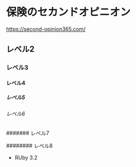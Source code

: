 # 保険のセカンドオピニオン

https://second-opinion365.com/

## レベル2

### レベル3

#### レベル4

##### レベル5

###### レベル6

####### レベル7

######## レベル8

- RUby 3.2

